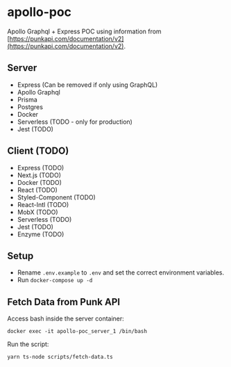 # apollo-poc

Apollo Graphql + Express POC using information from [https://punkapi.com/documentation/v2](https://punkapi.com/documentation/v2).

## Server

- Express (Can be removed if only using GraphQL)
- Apollo Graphql
- Prisma
- Postgres
- Docker
- Serverless (TODO - only for production)
- Jest (TODO)

## Client (TODO)

- Express (TODO)
- Next.js (TODO)
- Docker (TODO)
- React (TODO)
- Styled-Component (TODO)
- React-Intl (TODO)
- MobX (TODO)
- Serverless (TODO)
- Jest (TODO)
- Enzyme (TODO)

## Setup

- Rename `.env.example` to `.env` and set the correct environment variables.
- Run `docker-compose up -d`

## Fetch Data from Punk API

Access bash inside the server container:

```
docker exec -it apollo-poc_server_1 /bin/bash
```

Run the script:

```
yarn ts-node scripts/fetch-data.ts
```
